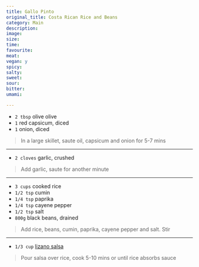 ```yaml
---
title: Gallo Pinto
original_title: Costa Rican Rice and Beans
category: Main
description:
image:
size:
time:
favourite:
meat:
vegan: y
spicy:
salty:
sweet:
sour:
bitter:
umami:

---
```


* `2 tbsp` olive olive
* `1` red capsicum, diced
* `1` onion, diced

>In a large skillet, saute oil, capsicum and onion for 5-7 mins

---

* `2 cloves` garlic, crushed

>Add garlic, saute for another minute

---

* `3 cups` cooked rice
* `1/2 tsp` cumin
* `1/4 tsp` paprika
* `1/4 tsp` cayene pepper
* `1/2 tsp` salt
* `800g` black beans, drained

>Add rice, beans, cumin, paprika, cayene pepper and salt. Stir

---

* `1/3 cup` [lizano salsa](https://metalthoughts644.github.io/lizanosalsa.html)

>Pour salsa over rice, cook 5-10 mins or until rice absorbs sauce